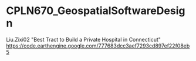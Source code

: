 # CPLN670_GeospatialSoftwareDesign

Liu.Zixi02 "Best Tract to Build a Private Hospital in Connecticut"
https://code.earthengine.google.com/777683dcc3aef7293cd897ef22f08eb5
